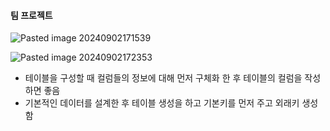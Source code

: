 
#### 팀 프로젝트

![Pasted image 20240902171539](https://github.com/user-attachments/assets/0c31f420-cce4-43b4-87ed-2a95cf126975)

![Pasted image 20240902172353](https://github.com/user-attachments/assets/d11a04fc-1b32-4ab9-b739-de584ee254e0)


- 테이블을 구성할 때 컬럼들의 정보에 대해 먼저 구체화 한 후 테이블의 컬럼을 작성하면 좋음
- 기본적인 데이터를 설계한 후 테이블 생성을 하고 기본키를 먼저 주고 외래키 생성함
